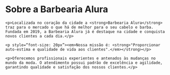 <!DOCTYPE html>
<html lang=“pt-br”>

<head>
	<meta charset-"UTF-8">
	<title>BARBEARIA ALURA</title>

<style>
    p {
      text-align: center
      }
</style>
</head>

<body>
	<h1 style=“text-align: center”>Sobre a Barbearia Alura</h1>

	<p>Localizada no coração da cidade a <strong>Barbearia Alura</strong> traz para o mercado o que há de melhor para o seu cabelo e barba. Fundada em 2019, a Barbearia Alura já é destaque na cidade e conquista novos clientes a cada dia.</p>

	<p style=“font-size: 20px”><em>Nossa missão é: <strong>"Proporcionar auto-estima e qualidade de vida aos clientes".</em></strong></p>

	<p>Oferecemos profissionais experientes e antenados às mudanças no mundo da moda. O atendimento possui padrão de excelência e agilidade, garantindo qualidade e satisfação dos nossos clientes.</p>
</body>

</html>
